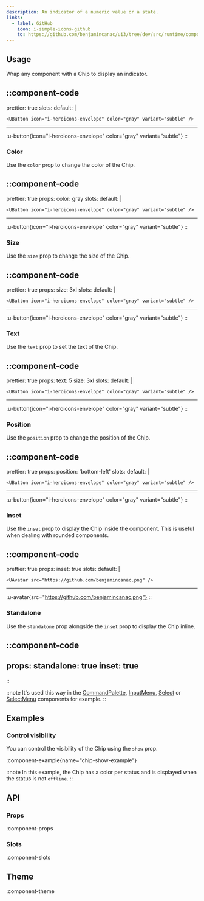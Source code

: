 ```yaml
---
description: An indicator of a numeric value or a state.
links:
  - label: GitHub
    icon: i-simple-icons-github
    to: https://github.com/benjamincanac/ui3/tree/dev/src/runtime/components/Chip.vue
---
```


## Usage

Wrap any component with a Chip to display an indicator.

::component-code
---
prettier: true
slots:
  default: |

    <UButton icon="i-heroicons-envelope" color="gray" variant="subtle" />
---
:u-button{icon="i-heroicons-envelope" color="gray" variant="subtle"}
::

### Color

Use the `color` prop to change the color of the Chip.

::component-code
---
prettier: true
props:
  color: gray
slots:
  default: |

    <UButton icon="i-heroicons-envelope" color="gray" variant="subtle" />
---
:u-button{icon="i-heroicons-envelope" color="gray" variant="subtle"}
::

### Size

Use the `size` prop to change the size of the Chip.

::component-code
---
prettier: true
props:
  size: 3xl
slots:
  default: |

    <UButton icon="i-heroicons-envelope" color="gray" variant="subtle" />
---
:u-button{icon="i-heroicons-envelope" color="gray" variant="subtle"}
::

### Text

Use the `text` prop to set the text of the Chip.

::component-code
---
prettier: true
props:
  text: 5
  size: 3xl
slots:
  default: |

    <UButton icon="i-heroicons-envelope" color="gray" variant="subtle" />
---
:u-button{icon="i-heroicons-envelope" color="gray" variant="subtle"}
::

### Position

Use the `position` prop to change the position of the Chip.

::component-code
---
prettier: true
props:
  position: 'bottom-left'
slots:
  default: |

    <UButton icon="i-heroicons-envelope" color="gray" variant="subtle" />
---
:u-button{icon="i-heroicons-envelope" color="gray" variant="subtle"}
::

### Inset

Use the `inset` prop to display the Chip inside the component. This is useful when dealing with rounded components.

::component-code
---
prettier: true
props:
  inset: true
slots:
  default: |

    <UAvatar src="https://github.com/benjamincanac.png" />
---
:u-avatar{src="https://github.com/benjamincanac.png"}
::

### Standalone

Use the `standalone` prop alongside the `inset` prop to display the Chip inline.

::component-code
---
props:
  standalone: true
  inset: true
---
::

::note
It's used this way in the [CommandPalette](/components/command-palette), [InputMenu](/components/input-menu), [Select](/components/select) or [SelectMenu](/components/select-menu) components for example.
::

## Examples

### Control visibility

You can control the visibility of the Chip using the `show` prop.

:component-example{name="chip-show-example"}

::note
In this example, the Chip has a color per status and is displayed when the status is not `offline`.
::

## API

### Props

:component-props

### Slots

:component-slots

## Theme

:component-theme
